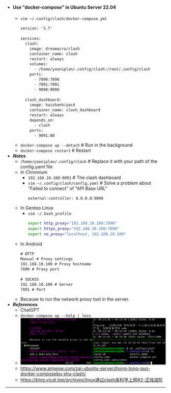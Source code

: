 - #### Use "docker-compose" in Ubuntu Server 22.04
    - `vim ~/.config/clash/docker-compose.yml`
      ```
      version: '3.7'
      
      services:
        clash:
          image: dreamacro/clash
          container_name: clash
          restart: always
          volumes:
            - /home/yaoniplan/.config/clash:/root/.config/clash
          ports:
            - 7890:7890
            - 7891:7891
            - 9090:9090
            
        clash_dashboard:
          image: haishanh/yacd
          container_name: clash_dashboard
          restart: always
          depends_on:
            - clash
          ports:
            - 9091:80
      ```
    - `docker-compose up --detach` # Run in the background
    - `docker-compose restart` # Restart
- ***Notes***
    - `/home/yaoniplan/.config/clash` # Replace it with your path of the config.yaml file
    - In Chromium
        - `192.168.10.100:9091` # The clash dashboard
        - `vim ~/.config/clash/config.yaml` # Solve a problem about "Failed to connect" of "API Base URL"
          ```
          external-controller: 0.0.0.0:9090
          ```
    - In Gentoo Linux
        - `vim ~/.bash_profile`
          ```bash
          export http_proxy="192.168.10.100:7890"
          export https_proxy="192.168.10.100:7890"
          export no_proxy="localhost, 192.168.10.100"
          ```
    - In Android
      ```
      # HTTP
      Manual # Proxy settings
      192.168.10.100 # Proxy hostname
      7890 # Proxy port
      
      # SOCKS5
      192.168.10.100 # Server
      7891 # Port
      ```
    - Because to run the network proxy tool in the server.
- ***References***
    - ChatGPT
    - `docker-compose up --help | less`
    - ![2023-04-16_18-39.png](../assets/2023-04-16_18-39.png)
    - https://www.aimeow.com/zai-ubuntu-serverzhong-tong-guo-docker-composebu-shu-clash/
    - https://blog.vicat.top/archives/linux通过clash来科学上网#2-正戏进阶
- ---
